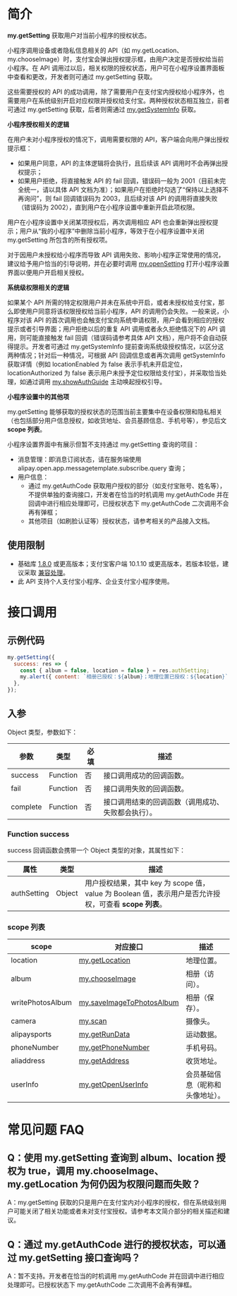 # 简介

**my.getSetting** 获取用户对当前小程序的授权状态。

小程序调用设备或者隐私信息相关的 API（如 my.getLocation、my.chooseImage）时，支付宝会弹出授权提示框，由用户决定是否授权给当前小程序。在 API 调用过以后，相关权限的授权状态，用户可在小程序设置界面板中查看和更改，开发者则可通过 my.getSetting 获取。

这些需要授权的 API 的成功调用，除了需要用户在支付宝内授权给小程序外，也需要用户在系统级别开启对应权限并授权给支付宝。两种授权状态相互独立，前者可通过 my.getSetting 获取，后者则需通过 [my.getSystemInfo](https://opendocs.alipay.com/mini/api/system-info) 获取。

**小程序授权相关的逻辑**

在用户未对小程序授权的情况下，调用需要权限的 API，客户端会向用户弹出授权提示框：
- 如果用户同意，API 的主体逻辑将会执行，且后续该 API 调用时不会再弹出授权提示；
- 如果用户拒绝，将直接触发 API 的 fail 回调，错误码一般为 2001（目前未完全统一，请以具体 API 文档为准）；如果用户在拒绝时勾选了“保持以上选择不再询问”，则 fail 回调错误码为 2003，且后续对该 API 的调用将直接失败（错误码为 2002），直到用户在小程序设置中重新开启此项权限。

用户在小程序设置中关闭某项授权后，再次调用相应 API 也会重新弹出授权提示；用户从“我的小程序”中删除当前小程序，等效于在小程序设置中关闭 my.getSetting 所包含的所有授权项。

对于因用户未授权给小程序而导致 API 调用失败、影响小程序正常使用的情况，建议给予用户恰当的引导说明，并在必要时调用 [my.openSetting](https://opendocs.alipay.com/mini/api/qflu8f) 打开小程序设置界面以便用户开启相关授权。

**系统级权限相关的逻辑**

如果某个 API 所需的特定权限用户并未在系统中开启，或者未授权给支付宝，那么即使用户同意将该权限授权给当前小程序，API 的调用仍会失败。一般来说，小程序对该 API 的首次调用也会触支付宝向系统申请权限，用户会看到相应的授权提示或者引导界面；用户拒绝以后的重复 API 调用或者永久拒绝情况下的 API 调用，则可能直接触发 fail 回调（错误码请参考具体 API 文档），用户将不会自动获得提示。开发者可通过 my.getSystemInfo 提前查询系统级授权情况，以区分这两种情况；针对后一种情况，可根据 API 回调信息或者再次调用 getSystemInfo 获取详情（例如 locationEnabled 为 false 表示手机未开启定位，locationAuthorized 为 false 表示用户未授予定位权限给支付宝），并采取恰当处理，如通过调用 [my.showAuthGuide](https://opendocs.alipay.com/mini/api/show-auth-guide) 主动唤起授权引导。

**小程序设置中的其他项**

my.getSetting 能够获取的授权状态的范围当前主要集中在设备权限和隐私相关（也包括部分用户信息授权，如收货地址、会员基顾信息、手机号等），参见后文 **scope 列表**。

小程序设置界面中有展示但暂不支持通过 my.getSetting 查询的项目：
* 消息管理：即消息订阅状态，请在服务端使用 alipay.open.app.messagetemplate.subscribe.query 查询；
* 用户信息：
  * 通过 my.getAuthCode 获取用户授权的部分（如支付宝账号、姓名等），不提供单独的查询接口，开发者在恰当的时机调用 my.getAuthCode 并在回调中进行相应处理即可，已授权状态下 my.getAuthCode 二次调用不会再有弹框；
  * 其他项目（如刷脸认证等）授权状态，请参考相关的产品接入文档。


## 使用限制

- 基础库 [1.8.0](https://opendocs.alipay.com/mini/framework/lib) 或更高版本；支付宝客户端 10.1.10 或更高版本，若版本较低，建议采取 [兼容处理](https://opendocs.alipay.com/mini/framework/compatibility)。
- 此 API 支持个人支付宝小程序、企业支付宝小程序使用。

# 接口调用

## 示例代码

```javascript
my.getSetting({
  success: res => {
    const { album = false, location = false } = res.authSetting;
    my.alert({ content: `相册已授权：${album}；地理位置已授权：${location}` });
  },
});
```

## 入参

Object 类型，参数如下：

| **参数** | **类型** | **必填** | **描述** |
| --- | --- | --- | --- |
| success | Function | 否 | 接口调用成功的回调函数。 |
| fail | Function | 否 | 接口调用失败的回调函数。 |
| complete | Function | 否 | 接口调用结束的回调函数（调用成功、失败都会执行）。 |

### Function success

success 回调函数会携带一个 Object 类型的对象，其属性如下：

| **属性** | **类型** | **描述** |
| --- | --- | --- |
| authSetting | Object | 用户授权结果，其中 key 为 scope 值，value 为 Boolean 值，表示用户是否允许授权，可查看 **scope 列表**。 |

### scope 列表

| **scope** | **对应接口** | **描述** |
| --- | --- | --- |
| location | [my.getLocation](https://opendocs.alipay.com/mini/api/mkxuqd) | 地理位置。 |
| album | [my.chooseImage](https://opendocs.alipay.com/mini/api/media/image/my.chooseimage) | 相册（访问）。 |
| writePhotosAlbum | [my.saveImageToPhotosAlbum](https://opendocs.alipay.com/mini/api/media/image/my.saveImagetophotosalbum) | 相册（保存）。 |
| camera | [my.scan](https://opendocs.alipay.com/mini/api/scan) | 摄像头。 |
| alipaysports | [my.getRunData](https://opendocs.alipay.com/mini/api/gxuu7v) | 运动数据。 |
| phoneNumber | [my.getPhoneNumber](https://opendocs.alipay.com/mini/api/getphonenumber) | 手机号码。 |
| aliaddress | [my.getAddress](https://opendocs.alipay.com/mini/api/lymgfk) | 收货地址。 |
| userInfo | [my.getOpenUserInfo](https://opendocs.alipay.com/mini/api/ch8chh) | 会员基础信息（昵称和头像地址）。 |

# 常见问题 FAQ

## Q：使用 my.getSetting 查询到 album、location 授权为 true，调用 my.chooseImage、my.getLocation 为何仍因为权限问题而失败？

A：my.getSetting 获取的只是用户在支付宝内对小程序的授权，但在系统级别用户可能关闭了相关功能或者未对支付宝授权。请参考本文简介部分的相关描述和建议。

## Q：通过 my.getAuthCode 进行的授权状态，可以通过 my.getSetting 接口查询吗？

A：暂不支持。开发者在恰当的时机调用 my.getAuthCode 并在回调中进行相应处理即可。已授权状态下 my.getAuthCode 二次调用不会再有弹框。
